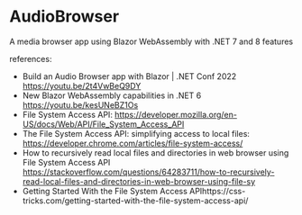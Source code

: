 # AudioBrowser
A media browser app using Blazor WebAssembly with .NET 7 and 8 features

references:
- Build an Audio Browser app with Blazor | .NET Conf 2022 https://youtu.be/2t4VwBeQ9DY
- New Blazor WebAssembly capabilities in .NET 6 https://youtu.be/kesUNeBZ1Os
- File System Access API: https://developer.mozilla.org/en-US/docs/Web/API/File_System_Access_API
- The File System Access API: simplifying access to local files: https://developer.chrome.com/articles/file-system-access/
- How to recursively read local files and directories in web browser using File System Access API https://stackoverflow.com/questions/64283711/how-to-recursively-read-local-files-and-directories-in-web-browser-using-file-sy
- Getting Started With the File System Access APIhttps://css-tricks.com/getting-started-with-the-file-system-access-api/